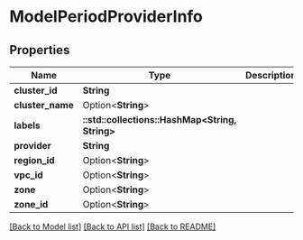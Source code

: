# ModelPeriodProviderInfo

## Properties

Name | Type | Description | Notes
------------ | ------------- | ------------- | -------------
**cluster_id** | **String** |  | 
**cluster_name** | Option<**String**> |  | [optional]
**labels** | **::std::collections::HashMap<String, String>** |  | 
**provider** | **String** |  | 
**region_id** | Option<**String**> |  | [optional]
**vpc_id** | Option<**String**> |  | [optional]
**zone** | Option<**String**> |  | [optional]
**zone_id** | Option<**String**> |  | [optional]

[[Back to Model list]](../README.md#documentation-for-models) [[Back to API list]](../README.md#documentation-for-api-endpoints) [[Back to README]](../README.md)


